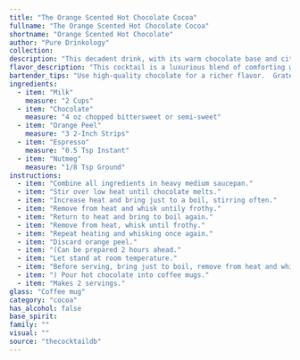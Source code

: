```yaml
---
title: "The Orange Scented Hot Chocolate Cocoa"
fullname: "The Orange Scented Hot Chocolate Cocoa"
shortname: "Orange Scented Hot Chocolate"
author: "Pure Drinkology"
collection:
description: "This decadent drink, with its warm chocolate base and citrus zest, is a member of the Hot Chocolate family, a comforting classic with roots in ancient Mesoamerica. The addition of espresso and nutmeg evokes a European influence, suggesting a modern twist on a timeless favorite. "
flavor_description: "This cocktail is a luxurious blend of comforting warmth and zesty brightness. The rich, velvety chocolate and smooth espresso form a decadent base, while the orange peel adds a subtle citrusy lift. A hint of nutmeg provides an earthy complexity, creating a harmonious symphony of flavors that is both comforting and invigorating. "
bartender_tips: "Use high-quality chocolate for a richer flavor.  Grate the orange peel, don't just zest it, for maximum orange essence.  Steep the orange peel and nutmeg in the hot milk for a few minutes to infuse the flavor.  Use freshly brewed espresso for a strong coffee flavor.  Don't over-sweeten! The natural sweetness of the chocolate and milk should be enough.  Garnish with a fresh orange peel. "
ingredients:
  - item: "Milk"
    measure: "2 Cups"
  - item: "Chocolate"
    measure: "4 oz chopped bittersweet or semi-sweet"
  - item: "Orange Peel"
    measure: "3 2-Inch Strips"
  - item: "Espresso"
    measure: "0.5 Tsp Instant"
  - item: "Nutmeg"
    measure: "1/8 Tsp Ground"
instructions:
  - item: "Combine all ingredients in heavy medium saucepan."
  - item: "Stir over low heat until chocolate melts."
  - item: "Increase heat and bring just to a boil, stirring often."
  - item: "Remove from heat and whisk untily frothy."
  - item: "Return to heat and bring to boil again."
  - item: "Remove from heat, whisk until frothy."
  - item: "Repeat heating and whisking once again."
  - item: "Discard orange peel."
  - item: "(Can be prepared 2 hours ahead."
  - item: "Let stand at room temperature."
  - item: "Before serving, bring just to boil, remove from heat and whisk until frothy."
  - item: ") Pour hot chocolate into coffee mugs."
  - item: "Makes 2 servings."
glass: "Coffee mug"
category: "cocoa"
has_alcohol: false
base_spirit:
family: ""
visual: ""
source: "thecocktaildb"
---
```


